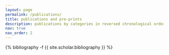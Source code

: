 ```yaml
---
layout: page
permalink: /publications/
title: publications and pre-prints
description: publications by categories in reversed chronological order. *,^ denotes equal author contribution.
nav: true
nav_order: 2
---
```


<!-- _pages/publications.md -->
<div class="publications">

{% bibliography -f {{ site.scholar.bibliography }} %}

</div>

